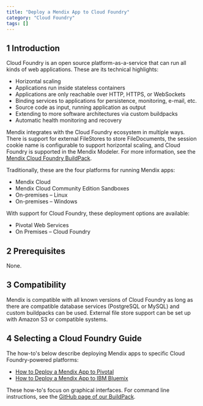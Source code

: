 ```yaml
---
title: "Deploy a Mendix App to Cloud Foundry"
category: "Cloud Foundry"
tags: []
---
```


## 1 Introduction

Cloud Foundry is an open source platform-as-a-service that can run all kinds of web applications. These are its technical highlights:

* Horizontal scaling
* Applications run inside stateless containers
* Applications are only reachable over HTTP, HTTPS, or WebSockets
* Binding services to applications for persistence, monitoring, e-mail, etc.
* Source code as input, running application as output
* Extending to more software architectures via custom buildpacks
* Automatic health monitoring and recovery

Mendix integrates with the Cloud Foundry ecosystem in multiple ways. There is support for external FileStores to store FileDocuments, the session cookie name is configurable to support horizontal scaling, and Cloud Foundry is supported in the Mendix Modeler. For more information, see the [Mendix Cloud Foundry BuildPack](https://github.com/mendix/cf-mendix-buildpack).

Traditionally, these are the four platforms for running Mendix apps:

* Mendix Cloud
* Mendix Cloud Community Edition Sandboxes
* On-premises – Linux
* On-premises – Windows

With support for Cloud Foundry, these deployment options are available:

* Pivotal Web Services
* On Premises – Cloud Foundry

## 2 Prerequisites

None.

## 3 Compatibility

Mendix is compatible with all known versions of Cloud Foundry as long as there are compatible database services (PostgreSQL or MySQL) and custom buildpacks can be used. External file store support can be set up with Amazon S3 or compatible systems. 

## 4 Selecting a Cloud Foundry Guide

The how-to's below describe deploying Mendix apps to specific Cloud Foundry-powered platforms: 

* [How to Deploy a Mendix App to Pivotal](deploy-a-mendix-app-to-pivotal)
* [How to Deploy a Mendix App to IBM Bluemix](/deployment/cloud-foundry/deploy-a-mendix-app-to-ibm-bluemix)

These how-to's focus on graphical interfaces. For command line instructions, see the [GitHub page of our BuildPack](https://github.com/mendix/cf-mendix-buildpack).
